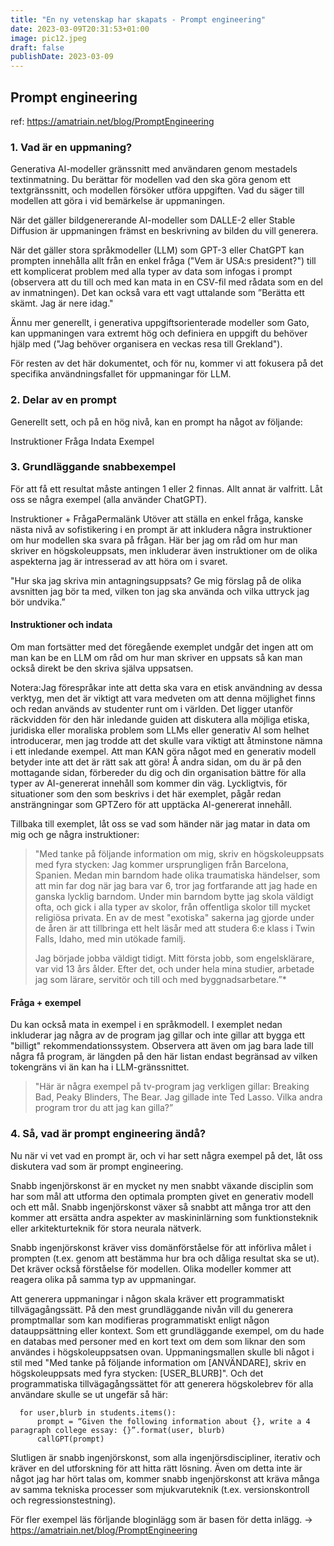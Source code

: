 ```yaml
---
title: "En ny vetenskap har skapats - Prompt engineering"
date: 2023-03-09T20:31:53+01:00
image: pic12.jpeg
draft: false
publishDate: 2023-03-09
---
```


## Prompt engineering

ref: https://amatriain.net/blog/PromptEngineering

### 1. Vad är en uppmaning?

Generativa AI-modeller gränssnitt med användaren genom mestadels textinmatning. Du berättar för modellen vad den ska göra genom ett textgränssnitt, och modellen försöker utföra uppgiften. Vad du säger till modellen att göra i vid bemärkelse är uppmaningen.

När det gäller bildgenererande AI-modeller som DALLE-2 eller Stable Diffusion är uppmaningen främst en beskrivning av bilden du vill generera.

När det gäller stora språkmodeller (LLM) som GPT-3 eller ChatGPT kan prompten innehålla allt från en enkel fråga ("Vem är USA:s president?") till ett komplicerat problem med alla typer av data som infogas i prompt (observera att du till och med kan mata in en CSV-fil med rådata som en del av inmatningen). Det kan också vara ett vagt uttalande som ”Berätta ett skämt. Jag är nere idag."

Ännu mer generellt, i generativa uppgiftsorienterade modeller som Gato, kan uppmaningen vara extremt hög och definiera en uppgift du behöver hjälp med ("Jag behöver organisera en veckas resa till Grekland").

För resten av det här dokumentet, och för nu, kommer vi att fokusera på det specifika användningsfallet för uppmaningar för LLM.

### 2. Delar av en prompt

Generellt sett, och på en hög nivå, kan en prompt ha något av följande:

Instruktioner
Fråga
Indata
Exempel

### 3. Grundläggande snabbexempel

För att få ett resultat måste antingen 1 eller 2 finnas. Allt annat är valfritt. Låt oss se några exempel (alla använder ChatGPT).

Instruktioner + FrågaPermalänk
Utöver att ställa en enkel fråga, kanske nästa nivå av sofistikering i en prompt är att inkludera några instruktioner om hur modellen ska svara på frågan. Här ber jag om råd om hur man skriver en högskoleuppsats, men inkluderar även instruktioner om de olika aspekterna jag är intresserad av att höra om i svaret.

"Hur ska jag skriva min antagningsuppsats? Ge mig förslag på de olika avsnitten jag bör ta med, vilken ton jag ska använda och vilka uttryck jag bör undvika.”

#### Instruktioner och indata

Om man fortsätter med det föregående exemplet undgår det ingen att om man kan be en LLM om råd om hur man skriver en uppsats så kan man också direkt be den skriva själva uppsatsen.

Notera:Jag förespråkar inte att detta ska vara en etisk användning av dessa verktyg, men det är viktigt att vara medveten om att denna möjlighet finns och redan används av studenter runt om i världen. Det ligger utanför räckvidden för den här inledande guiden att diskutera alla möjliga etiska, juridiska eller moraliska problem som LLMs eller generativ AI som helhet introducerar, men jag trodde att det skulle vara viktigt att åtminstone nämna i ett inledande exempel. Att man KAN göra något med en generativ modell betyder inte att det är rätt sak att göra! Å andra sidan, om du är på den mottagande sidan, förbereder du dig och din organisation bättre för alla typer av AI-genererat innehåll som kommer din väg. Lyckligtvis, för situationer som den som beskrivs i det här exemplet, pågår redan ansträngningar som GPTZero för att upptäcka AI-genererat innehåll.

Tillbaka till exemplet, låt oss se vad som händer när jag matar in data om mig och ge några instruktioner:

> "Med tanke på följande information om mig, skriv en högskoleuppsats med fyra stycken: Jag kommer ursprungligen från Barcelona, ​​Spanien. Medan min barndom hade olika traumatiska händelser, som att min far dog när jag bara var 6, tror jag fortfarande att jag hade en ganska lycklig barndom. Under min barndom bytte jag skola väldigt ofta, och gick i alla typer av skolor, från offentliga skolor till mycket religiösa privata. En av de mest "exotiska" sakerna jag gjorde under de åren är att tillbringa ett helt läsår med att studera 6:e klass i Twin Falls, Idaho, med min utökade familj. 
> 
> Jag började jobba väldigt tidigt. Mitt första jobb, som engelsklärare, var vid 13 års ålder. Efter det, och under hela mina studier, arbetade jag som lärare, servitör och till och med byggnadsarbetare.”*

#### Fråga + exempel
Du kan också mata in exempel i en språkmodell. I exemplet nedan inkluderar jag några av de program jag gillar och inte gillar att bygga ett "billigt" rekommendationssystem. Observera att även om jag bara lade till några få program, är längden på den här listan endast begränsad av vilken tokengräns vi än kan ha i LLM-gränssnittet.

>"Här är några exempel på tv-program jag verkligen gillar: Breaking Bad, Peaky Blinders, The Bear. Jag gillade inte Ted Lasso. Vilka andra program tror du att jag kan gilla?”

### 4. Så, vad är prompt engineering ändå?

Nu när vi vet vad en prompt är, och vi har sett några exempel på det, låt oss diskutera vad som är prompt engineering.

Snabb ingenjörskonst är en mycket ny men snabbt växande disciplin som har som mål att utforma den optimala prompten givet en generativ modell och ett mål. Snabb ingenjörskonst växer så snabbt att många tror att den kommer att ersätta andra aspekter av maskininlärning som funktionsteknik eller arkitekturteknik för stora neurala nätverk.

Snabb ingenjörskonst kräver viss domänförståelse för att införliva målet i prompten (t.ex. genom att bestämma hur bra och dåliga resultat ska se ut). Det kräver också förståelse för modellen. Olika modeller kommer att reagera olika på samma typ av uppmaningar.

Att generera uppmaningar i någon skala kräver ett programmatiskt tillvägagångssätt. På den mest grundläggande nivån vill du generera promptmallar som kan modifieras programmatiskt enligt någon datauppsättning eller kontext. Som ett grundläggande exempel, om du hade en databas med personer med en kort text om dem som liknar den som användes i högskoleuppsatsen ovan. Uppmaningsmallen skulle bli något i stil med "Med tanke på följande information om [ANVÄNDARE], skriv en högskoleuppsats med fyra stycken: [USER_BLURB]". Och det programmatiska tillvägagångssättet för att generera högskolebrev för alla användare skulle se ut ungefär så här:

```
  for user,blurb in students.items():
      prompt = “Given the following information about {}, write a 4 paragraph college essay: {}”.format(user, blurb)
      callGPT(prompt)
```

Slutligen är snabb ingenjörskonst, som alla ingenjörsdiscipliner, iterativ och kräver en del utforskning för att hitta rätt lösning. Även om detta inte är något jag har hört talas om, kommer snabb ingenjörskonst att kräva många av samma tekniska processer som mjukvaruteknik (t.ex. versionskontroll och regressionstestning).

För fler exempel läs förljande bloginlägg som är basen för detta inlägg. -> https://amatriain.net/blog/PromptEngineering
